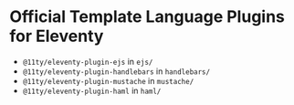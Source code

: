 # Official Template Language Plugins for Eleventy

- `@11ty/eleventy-plugin-ejs` in `ejs/`
- `@11ty/eleventy-plugin-handlebars` in `handlebars/`
- `@11ty/eleventy-plugin-mustache` in `mustache/`
- `@11ty/eleventy-plugin-haml` in `haml/`
